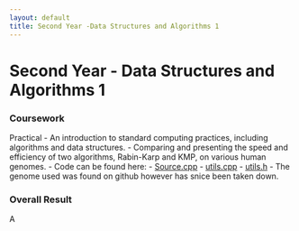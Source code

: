 ```yaml
---
layout: default
title: Second Year -Data Structures and Algorithms 1
---
```


# Second Year - Data Structures and Algorithms 1


### Coursework
Practical
    - An introduction to standard computing practices, including algorithms and data structures.
    - Comparing and presenting the speed and efficiency of two algorithms, Rabin-Karp and KMP, on various human genomes.
    - Code can be found here:
        - [Source.cpp](Source.cpp)
        - [utils.cpp](utils.cpp)
        - [utils.h](utils.h)
        - The genome used was found on github however has snice been taken down.  


### Overall Result 
A 